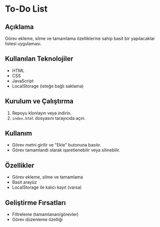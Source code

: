 # To-Do List

## Açıklama  
Görev ekleme, silme ve tamamlama özelliklerine sahip basit bir yapılacaklar listesi uygulaması.

## Kullanılan Teknolojiler  
- HTML  
- CSS  
- JavaScript  
- LocalStorage (isteğe bağlı saklama)

## Kurulum ve Çalıştırma  
1. Repoyu klonlayın veya indirin.  
2. `index.html` dosyasını tarayıcıda açın.

## Kullanım  
- Görev metni girilir ve "Ekle" butonuna basılır.  
- Görev tamamlandı olarak işaretlenebilir veya silinebilir.

## Özellikler  
- Görev ekleme, silme ve tamamlama  
- Basit arayüz  
- LocalStorage ile kalıcı kayıt (varsa)

## Geliştirme Fırsatları  
- Filtreleme (tamamlanan/görevler)  
- Görev düzenleme özelliği
